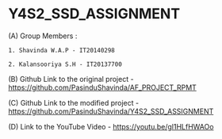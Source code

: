 # Y4S2_SSD_ASSIGNMENT

(A) Group Members :

	1. Shavinda W.A.P - IT20140298

	2. Kalansooriya S.H - IT20137700


(B) Github Link to the original project - https://github.com/PasinduShavinda/AF_PROJECT_RPMT

(C) Github Link to the modified project - https://github.com/PasinduShavinda/Y4S2_SSD_ASSIGNMENT

(D) Link to the YouTube Video - https://youtu.be/gl1HLfHWAOo

